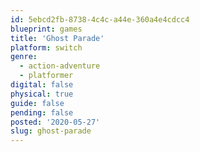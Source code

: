 ```yaml
---
id: 5ebcd2fb-8738-4c4c-a44e-360a4e4cdcc4
blueprint: games
title: 'Ghost Parade'
platform: switch
genre:
  - action-adventure
  - platformer
digital: false
physical: true
guide: false
pending: false
posted: '2020-05-27'
slug: ghost-parade
---
```

